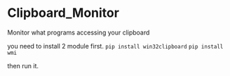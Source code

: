 # Clipboard_Monitor
Monitor what programs accessing your clipboard

you need to install 2 module first.
```pip install win32clipboard```
```pip install wmi```

then run it.

